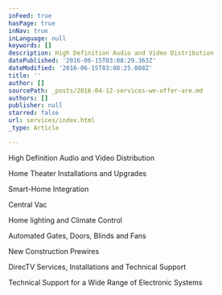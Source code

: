 ```yaml
---
inFeed: true
hasPage: true
inNav: true
inLanguage: null
keywords: []
description: High Definition Audio and Video Distribution
datePublished: '2016-06-15T03:08:29.363Z'
dateModified: '2016-06-15T03:08:25.088Z'
title: ''
author: []
sourcePath: _posts/2016-04-12-services-we-offer-are.md
authors: []
publisher: null
starred: false
url: services/index.html
_type: Article

---
```

High Definition Audio and Video Distribution

Home Theater Installations and Upgrades

Smart-Home Integration

Central Vac

Home lighting and Climate Control

Automated Gates, Doors, Blinds and Fans

New Construction Prewires

DirecTV Services, Installations and Technical Support

Technical Support for a Wide Range of Electronic Systems